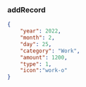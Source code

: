 ### addRecord

```json
{
    "year": 2022,
    "month": 2,
    "day": 25,
    "category": "Work",
    "amount": 1200,
    "type": 1,
    "icon":"work-o" 
}
```

